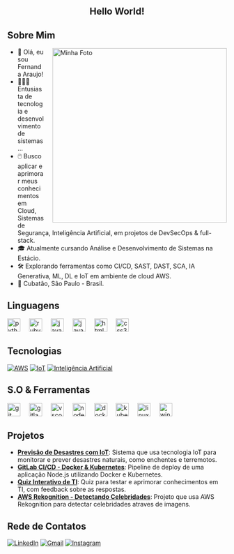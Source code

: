 <h2 align="center">Hello World!</h2>

## Sobre Mim

<div>
  <img src="https://www.shutterstock.com/shutterstock/videos/1108397841/thumb/1.jpg?ip=x480" alt="Minha Foto" width="400" align="right" style="margin-left: 20px;" />
  <ul>
    <li>👋 Olá, eu sou Fernanda Araujo!</li>
    <li>👩🏻‍💻 Entusiasta de tecnologia e desenvolvimento de sistemas...</li>
    <li>🖱️ Busco aplicar e aprimorar meus conhecimentos em Cloud, Sistemas de Segurança, Inteligência Artificial, em projetos de DevSecOps & full-stack.</li>
    <li>🎓 Atualmente cursando Análise e Desenvolvimento de Sistemas na Estácio.</li>
    <li>🛠️ Explorando ferramentas como CI/CD, SAST, DAST, SCA, IA Generativa, ML, DL e IoT em ambiente de cloud AWS.</li>
    <li>📍 Cubatão, São Paulo - Brasil.</li>
  </ul>
</div>

## Linguagens
<div align="left">
  <img src="https://cdn.jsdelivr.net/gh/devicons/devicon/icons/python/python-original.svg" height="30" alt="python logo"  />
  <img width="12" />
  <img src="https://cdn.jsdelivr.net/gh/devicons/devicon/icons/ruby/ruby-original.svg" height="30" alt="ruby logo"  />
  <img width="12" />
  <img src="https://cdn.jsdelivr.net/gh/devicons/devicon/icons/java/java-original.svg" height="30" alt="java logo"  />
  <img width="12" />
  <img src="https://skillicons.dev/icons?i=js" height="30" alt="javascript logo"  />
  <img width="12" />
  <img src="https://skillicons.dev/icons?i=html" height="30" alt="html5 logo"  />
  <img width="12" />
  <img src="https://skillicons.dev/icons?i=css" height="30" alt="css3 logo"  />
  <img width="12" />
</div>

## Tecnologias

[![AWS](https://img.shields.io/badge/AWS-FFC0CB?style=for-the-badge&logo=cloud&logoColor=black)](https://aws.amazon.com/pt/what-is-aws/)
[![IoT](https://img.shields.io/badge/IoT-FFC0CB?style=for-the-badge&logo=wifi&logoColor=black)](https://www.google.com/search?q=IOT&sca_esv=32e55b09f5ce6c02&sxsrf=ADLYWILI1bvxiiIqS47t7L_zeTtwvNYvvg%3A1734460700077&ei=HMVhZ4y2BJ3a5OUP4NjxGA&ved=0ahUKEwiMtJ7Pua-KAxUdLbkGHWBsHAMQ4dUDCBA&uact=5&oq=IOT&gs_lp=Egxnd3Mtd2l6LXNlcnAiA0lPVDIKECMYgAQYJxiKBTIKEAAYgAQYQxiKBTINEC4YgAQYsQMYgwEYCjIQEC4YgAQYFBiHAhjHARivATIFEAAYgAQyBRAAGIAEMgoQABiABBhDGIoFMgsQLhiABBjHARivATIFEAAYgAQyChAAGIAEGEMYigVIkA9Q2wlYsgxwAXgBkAEAmAGMAaABhAOqAQMwLjO4AQPIAQD4AQGYAgSgApkDwgIKEAAYsAMY1gQYR8ICDRAAGIAEGLADGEMYigXCAhAQABiABBixAxhDGIMBGIoFwgIIEC4YgAQYsQPCAggQABiABBixA8ICCxAAGIAEGLEDGIMBmAMAiAYBkAYKkgcDMS4zoAfQIw&sclient=gws-wiz-serp)
[![Inteligência Artificial](https://img.shields.io/badge/Intelig%C3%AAncia%20Artificial-FFC0CB?style=for-the-badge&logo=brain&logoColor=black)](https://www.google.com/search?q=intelig%C3%AAncia+artificial&oq=I+&gs_lcrp=EgZjaHJvbWUqBggCEEUYOzIGCAAQRRg5MgYIARBFGDsyBggCEEUYOzINCAMQABiDARixAxiABDINCAQQABiDARixAxiABDIHCAUQABiABDIGCAYQRRg8MgYIBxBFGDzSAQgyOTMxajBqNKgCALACAQ&sourceid=chrome&ie=UTF-8)


## S.O & Ferramentas
<div align="left">
  <img src="https://cdn.jsdelivr.net/gh/devicons/devicon/icons/git/git-original.svg" height="30" alt="git logo"  />
  <img width="12" />
  <img src="https://cdn.jsdelivr.net/gh/devicons/devicon/icons/gitlab/gitlab-original.svg" height="30" alt="gitlab logo"  />
  <img width="12" />
  <img src="https://cdn.jsdelivr.net/gh/devicons/devicon/icons/vscode/vscode-original.svg" height="30" alt="vscode logo"  />
  <img width="12" />
  <img src="https://cdn.jsdelivr.net/gh/devicons/devicon/icons/nodejs/nodejs-original.svg" height="30" alt="nodejs logo"  />
  <img width="12" />
  <img src="https://cdn.jsdelivr.net/gh/devicons/devicon/icons/docker/docker-original.svg" height="30" alt="docker logo"  />
  <img width="12" />
  <img src="https://cdn.simpleicons.org/kubernetes/326CE5" height="30" alt="kubernetes logo"  />
  <img width="12" />
  <img src="https://cdn.jsdelivr.net/gh/devicons/devicon/icons/linux/linux-original.svg" height="30" alt="linux logo"  />
  <img width="12" />
  <img src="https://cdn.jsdelivr.net/gh/devicons/devicon/icons/windows8/windows8-original.svg" height="30" alt="windows8 logo"  />
</div>

## Projetos 

- **[Previsão de Desastres com IoT](https://github.com/AraujoTech1/Projeto-IoT-Previsao-Desastres)**: Sistema que usa tecnologia IoT para monitorar e prever desastres naturais, como enchentes e terremotos.
- **[GitLab CI/CD - Docker & Kubernetes](https://github.com/AraujoTech1/GitLabCICD-Docker-Kubernetes)**: Pipeline de deploy de uma aplicação Node.js utilizando Docker e Kubernetes.
- **[Quiz Interativo de TI](https://github.com/AraujoTech1/quiz-interativo-ti)**: Quiz para testar e aprimorar conhecimentos em TI, com feedback sobre as respostas.
- **[AWS Rekognition - Detectando Celebridades](https://github.com/AraujoTech1/aws-rekognition-detectando-celebridades)**: Projeto que usa AWS Rekognition para detectar celebridades atraves de imagens.

## Rede de Contatos

[![LinkedIn](https://img.shields.io/badge/LinkedIn-9370DB?style=for-the-badge&logo=linkedin&logoColor=white&labelColor=9370DB)](https://www.linkedin.com/in/fernandaaraujo1)
[![Gmail](https://img.shields.io/badge/Gmail-9370DB?style=for-the-badge&logo=gmail&logoColor=white&labelColor=9370DB)](mailto:xfernandaaraujo@gmail.com)
[![Instagram](https://img.shields.io/badge/Instagram-9370DB?style=for-the-badge&logo=instagram&logoColor=white&labelColor=9370DB)](https://www.instagram.com/AraujoTech1)


